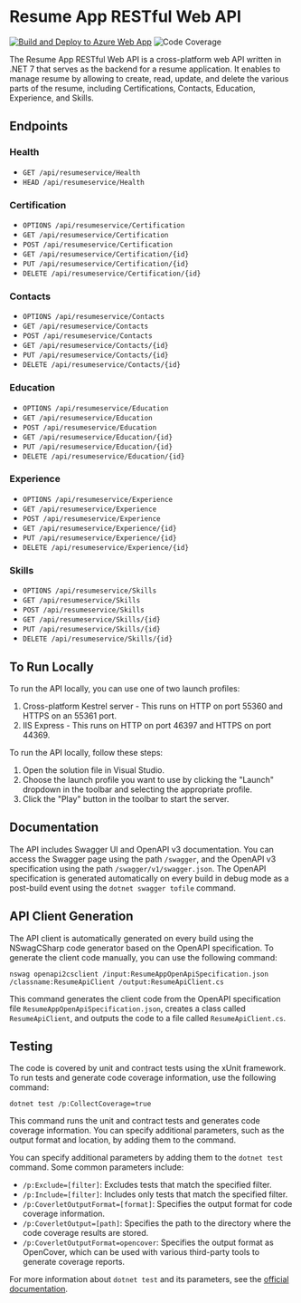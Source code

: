 # Resume App RESTful Web API
[![Build and Deploy to Azure Web App](https://github.com/mickey-krasilnikov/resume-backend-netcore/actions/workflows/main_app-resumeapp-api.yml/badge.svg)](https://github.com/mickey-krasilnikov/resume-backend-netcore/actions/workflows/main_app-resumeapp-api.yml)
![Code Coverage](https://img.shields.io/endpoint?url=https://gist.githubusercontent.com/mickey-krasilnikov/8f7365cb925afff5db063ecee4688a55/raw/code-coverage.json)

The Resume App RESTful Web API is a cross-platform web API written in .NET 7 that serves as the backend for a resume application. It enables to manage resume by allowing to create, read, update, and delete the various parts of the resume, including Certifications, Contacts, Education, Experience, and Skills.

## Endpoints

### Health

- `GET /api/resumeservice/Health`
- `HEAD /api/resumeservice/Health`

### Certification

- `OPTIONS /api/resumeservice/Certification`
- `GET /api/resumeservice/Certification`
- `POST /api/resumeservice/Certification`
- `GET /api/resumeservice/Certification/{id}`
- `PUT /api/resumeservice/Certification/{id}`
- `DELETE /api/resumeservice/Certification/{id}`

### Contacts

- `OPTIONS /api/resumeservice/Contacts`
- `GET /api/resumeservice/Contacts`
- `POST /api/resumeservice/Contacts`
- `GET /api/resumeservice/Contacts/{id}`
- `PUT /api/resumeservice/Contacts/{id}`
- `DELETE /api/resumeservice/Contacts/{id}`

### Education

- `OPTIONS /api/resumeservice/Education`
- `GET /api/resumeservice/Education`
- `POST /api/resumeservice/Education`
- `GET /api/resumeservice/Education/{id}`
- `PUT /api/resumeservice/Education/{id}`
- `DELETE /api/resumeservice/Education/{id}`

### Experience

- `OPTIONS /api/resumeservice/Experience`
- `GET /api/resumeservice/Experience`
- `POST /api/resumeservice/Experience`
- `GET /api/resumeservice/Experience/{id}`
- `PUT /api/resumeservice/Experience/{id}`
- `DELETE /api/resumeservice/Experience/{id}`

### Skills

- `OPTIONS /api/resumeservice/Skills`
- `GET /api/resumeservice/Skills`
- `POST /api/resumeservice/Skills`
- `GET /api/resumeservice/Skills/{id}`
- `PUT /api/resumeservice/Skills/{id}`
- `DELETE /api/resumeservice/Skills/{id}`

## To Run Locally

To run the API locally, you can use one of two launch profiles:

1. Cross-platform Kestrel server - This runs on HTTP on port 55360 and HTTPS on an 55361 port.
2. IIS Express - This runs on HTTP on port 46397 and HTTPS on port 44369.

To run the API locally, follow these steps:

1. Open the solution file in Visual Studio.
2. Choose the launch profile you want to use by clicking the "Launch" dropdown in the toolbar and selecting the appropriate profile.
3. Click the "Play" button in the toolbar to start the server.

## Documentation

The API includes Swagger UI and OpenAPI v3 documentation. You can access the Swagger page using the path `/swagger`, and the OpenAPI v3 specification using the path `/swagger/v1/swagger.json`. The OpenAPI specification is generated automatically on every build in debug mode as a post-build event using the `dotnet swagger tofile` command.

## API Client Generation

The API client is automatically generated on every build using the NSwagCSharp code generator based on the OpenAPI specification. To generate the client code manually, you can use the following command:
```
nswag openapi2csclient /input:ResumeAppOpenApiSpecification.json /classname:ResumeApiClient /output:ResumeApiClient.cs
```
This command generates the client code from the OpenAPI specification file `ResumeAppOpenApiSpecification.json`, creates a class called `ResumeApiClient`, and outputs the code to a file called `ResumeApiClient.cs`.

## Testing

The code is covered by unit and contract tests using the xUnit framework. To run tests and generate code coverage information, use the following command:
```
dotnet test /p:CollectCoverage=true
```
This command runs the unit and contract tests and generates code coverage information. You can specify additional parameters, such as the output format and location, by adding them to the command.

You can specify additional parameters by adding them to the `dotnet test` command. Some common parameters include:

- `/p:Exclude=[filter]`: Excludes tests that match the specified filter.
- `/p:Include=[filter]`: Includes only tests that match the specified filter.
- `/p:CoverletOutputFormat=[format]`: Specifies the output format for code coverage information.
- `/p:CoverletOutput=[path]`: Specifies the path to the directory where the code coverage results are stored.
- `/p:CoverletOutputFormat=opencover`: Specifies the output format as OpenCover, which can be used with various third-party tools to generate coverage reports.

For more information about `dotnet test` and its parameters, see the [official documentation](https://docs.microsoft.com/en-us/dotnet/core/tools/dotnet-test).





